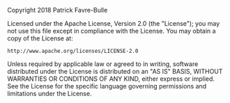 Copyright 2018 Patrick Favre-Bulle

Licensed under the Apache License, Version 2.0 (the "License"); you may not use this file except in compliance with the License. 
You may obtain a copy of the License at:

`http://www.apache.org/licenses/LICENSE-2.0`

Unless required by applicable law or agreed to in writing, software distributed under the License is distributed on an "AS IS" BASIS, WITHOUT WARRANTIES OR CONDITIONS OF ANY KIND, either express or implied. See the License for the specific language governing permissions and limitations under the License.